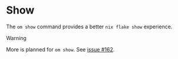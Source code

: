 # Show

The `om show` command provides a better `nix flake show` experience.

> [!WARNING]
> More is planned for `om show`. See [issue #162](https://github.com/juspay/omnix/issues/162).